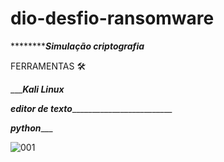 # dio-desfio-ransomware
*************************************************************Simulação criptografia*****************************************************


FERRAMENTAS 🛠️

__________Kali Linux_______


_________________________editor de texto__________________________________________________

_______________________________________________________________python__________________________________________________________________


![001](https://user-images.githubusercontent.com/111060830/222969679-820c0683-6348-41d9-bcec-c68029fd5517.png)

